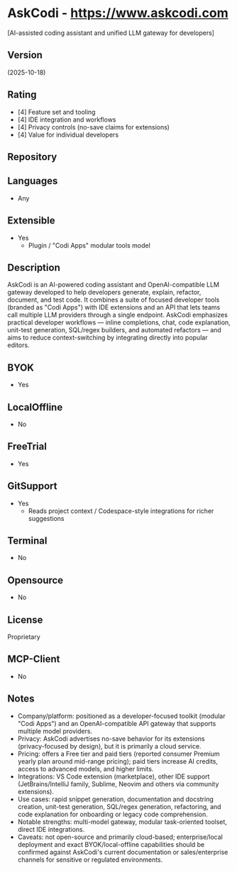# AskCodi - https://www.askcodi.com
[AI-assisted coding assistant and unified LLM gateway for developers]
## Version
(2025-10-18)
## Rating
- [4] Feature set and tooling
- [4] IDE integration and workflows
- [4] Privacy controls (no-save claims for extensions)
- [4] Value for individual developers
## Repository

## Languages
- Any
## Extensible
- Yes
  - Plugin / "Codi Apps" modular tools model
## Description
AskCodi is an AI-powered coding assistant and OpenAI-compatible LLM gateway developed to help developers generate, explain, refactor, document, and test code. It combines a suite of focused developer tools (branded as "Codi Apps") with IDE extensions and an API that lets teams call multiple LLM providers through a single endpoint. AskCodi emphasizes practical developer workflows — inline completions, chat, code explanation, unit-test generation, SQL/regex builders, and automated refactors — and aims to reduce context-switching by integrating directly into popular editors.
## BYOK
- Yes

## LocalOffline
- No
## FreeTrial
- Yes
## GitSupport
- Yes
  - Reads project context / Codespace-style integrations for richer suggestions
## Terminal
- No
## Opensource
- No
## License
Proprietary
## MCP-Client
- No
## Notes
- Company/platform: positioned as a developer-focused toolkit (modular "Codi Apps") and an OpenAI-compatible API gateway that supports multiple model providers.  
- Privacy: AskCodi advertises no-save behavior for its extensions (privacy-focused by design), but it is primarily a cloud service.  
- Pricing: offers a Free tier and paid tiers (reported consumer Premium yearly plan around mid-range pricing); paid tiers increase AI credits, access to advanced models, and higher limits.  
- Integrations: VS Code extension (marketplace), other IDE support (JetBrains/IntelliJ family, Sublime, Neovim and others via community extensions).  
- Use cases: rapid snippet generation, documentation and docstring creation, unit-test generation, SQL/regex generation, refactoring, and code explanation for onboarding or legacy code comprehension.  
- Notable strengths: multi-model gateway, modular task-oriented toolset, direct IDE integrations.  
- Caveats: not open-source and primarily cloud-based; enterprise/local deployment and exact BYOK/local-offline capabilities should be confirmed against AskCodi's current documentation or sales/enterprise channels for sensitive or regulated environments.
